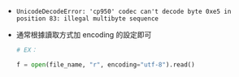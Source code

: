 * `UnicodeDecodeError: 'cp950' codec can't decode byte 0xe5 in position 83: illegal multibyte sequence`
* 通常根據讀取方式加 encoding 的設定即可
  
  ```python
  # EX：

  f = open(file_name, "r", encoding="utf-8").read()
  ```
